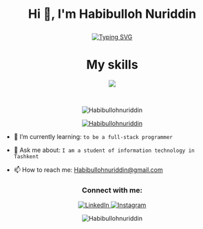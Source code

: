 # <p align="center">Hi 👋, I'm Habibulloh Nuriddin</p>

<p align="center"><a href="https://git.io/typing-svg"><img src="https://readme-typing-svg.demolab.com?font=Fira+Code&size=32&pause=1000&color=28F0FF&width=580&lines=I'm+software+engineer+%F0%9F%91%A8%F0%9F%8F%BB%E2%80%8D%F0%9F%92%BB" alt="Typing SVG" /></a></p>

<h1 align="center">My skills</h1>

<p align="center"> <img src="https://skills.thijs.gg/icons?i=html,css,sass,bootstrap,tailwind,js,react,redux,nodejs,mongodb,postman,figma,)](https://skills.thijs.gg)"><p>

 <br>

<p align="center"> <img src="https://komarev.com/ghpvc/?username=Habibullohnuriddin&label=Profile%20views&color=0e75b6&style=flat" alt="Habibullohnuriddin" /> </p>

<p align="center"> <a href="https://github.com/ryo-ma/github-profile-trophy"><img src="https://github-profile-trophy.vercel.app/?username=Habibullohnuriddin" alt="Habibullohnuriddin" /></a></p>

- 🌱 I’m currently learning: `to be a full-stack programmer`

- 💬 Ask me about: `I am a student of information technology in Tashkent`

- 📫 How to reach me: Habibullohnuriddin@gmail.com

<h3 align="center">Connect with me:</h3>

<p align="center">
  <a target="_blank" href="https://www.linkedin.com/in/habibulloh">
    <img src="https://skillicons.dev/icons?i=linkedin" alt="LinkedIn">
  </a>

  <a target="_blank" href="https://www.instagram.com/habibullohnuriddin">
    <img src="https://skillicons.dev/icons?i=instagram" alt="Instagram">
  </a>
</p>


<p align="center"><img  src="https://github-readme-stats.vercel.app/api/top-langs?username=Habibullohnuriddin&show_icons=true&locale=en&layout=compact" alt="Habibullohnuriddin" /></p>

<!-- <p align="center">
<a href="https://www.linkedin.com/in/habibulloh/" target="blank"><img align="center" src="https://raw.githubusercontent.com/rahuldkjain/github-profile-readme-generator/master/src/images/icons/Social/linked-in-alt.svg" alt="habibulloh-nuriddinov-045408202" height="30" width="40" /></a>
<a href="https://instagram.com/habibullohnuriddin" target="blank"><img align="center" src="https://raw.githubusercontent.com/rahuldkjain/github-profile-readme-generator/master/src/images/icons/Social/instagram.svg" alt="insta_meo1" height="30" width="40" /></a>
</p> -->

<!--
<h3 align="center">Languages and Tools:</h3>
<p align="center"> <a href="https://getbootstrap.com" target="_blank" rel="noreferrer"> <img src="https://raw.githubusercontent.com/devicons/devicon/master/icons/bootstrap/bootstrap-plain-wordmark.svg" alt="bootstrap" width="40" height="40"/> </a> <a href="https://www.w3schools.com/css/" target="_blank" rel="noreferrer"> <img src="https://raw.githubusercontent.com/devicons/devicon/master/icons/css3/css3-original-wordmark.svg" alt="css3" width="40" height="40"/> </a> <a href="https://www.w3.org/html/" target="_blank" rel="noreferrer"> <img src="https://raw.githubusercontent.com/devicons/devicon/master/icons/html5/html5-original-wordmark.svg" alt="html5" width="40" height="40"/> </a> <a href="https://developer.mozilla.org/en-US/docs/Web/JavaScript" target="_blank" rel="noreferrer"> <img src="https://raw.githubusercontent.com/devicons/devicon/master/icons/javascript/javascript-original.svg" alt="javascript" width="40" height="40"/> </a> <a href="https://reactjs.org/" target="_blank" rel="noreferrer"> <img src="https://raw.githubusercontent.com/devicons/devicon/master/icons/react/react-original-wordmark.svg" alt="react" width="40" height="40"/> </a> <a href="https://redux.js.org" target="_blank" rel="noreferrer"> <img src="https://raw.githubusercontent.com/devicons/devicon/master/icons/redux/redux-original.svg" alt="redux" width="40" height="40"/> </a> <a href="https://sass-lang.com" target="_blank" rel="noreferrer"> <img src="https://raw.githubusercontent.com/devicons/devicon/master/icons/sass/sass-original.svg" alt="sass" width="40" height="40"/> </a> </p>
-->

<!-- <p align="center"><img src="https://img.shields.io/badge/html5-%23E34F26.svg?style=for-the-badge&logo=html5&logoColor=white"> <img src="https://img.shields.io/badge/css3-%231572B6.svg?style=for-the-badge&logo=css3&logoColor=white"> <img src="https://img.shields.io/badge/SASS-hotpink.svg?style=for-the-badge&logo=SASS&logoColor=white"> <img src="https://img.shields.io/badge/bootstrap-%23563D7C.svg?style=for-the-badge&logo=bootstrap&logoColor=white"> <img src="https://img.shields.io/badge/javascript-%23323330.svg?style=for-the-badge&logo=javascript&logoColor=%23F7DF1E"> <img src="https://img.shields.io/badge/react-%2320232a.svg?style=for-the-badge&logo=react&logoColor=%2361DAFB"> <img src="https://img.shields.io/badge/redux-%23593d88.svg?style=for-the-badge&logo=redux&logoColor=white"> <img src="https://img.shields.io/badge/netlify-%23000000.svg?style=for-the-badge&logo=netlify&logoColor=#00C7B7"> </p> -->
